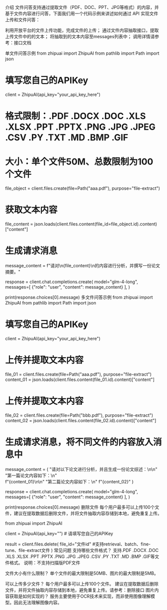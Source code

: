 介绍
文件问答支持通过提取文件（PDF、DOC、PPT、JPG等格式）的内容，并基于文件内容进行问答，下面我们用一个代码示例来讲述如何通过 API 实现文件上传和文件问答：

利用开放平台的文件上传功能，完成文件的上传；
通过文件内容抽取接口，提取上传文件中的的文本；
将抽取到的文本内容至messages列表中；
调用详情请参考：接口文档

单文件问答示例
from zhipuai import ZhipuAI
from pathlib import Path
import json

# 填写您自己的APIKey
client = ZhipuAI(api_key="your_api_key_here")

# 格式限制：.PDF .DOCX .DOC .XLS .XLSX .PPT .PPTX .PNG .JPG .JPEG .CSV .PY .TXT .MD .BMP .GIF
# 大小：单个文件50M、总数限制为100个文件
file_object = client.files.create(file=Path("aaa.pdf"), purpose="file-extract")

# 获取文本内容
file_content = json.loads(client.files.content(file_id=file_object.id).content)["content"]

# 生成请求消息
message_content = f"请对\n{file_content}\n的内容进行分析，并撰写一份论文摘要。"

response = client.chat.completions.create(
    model="glm-4-long",  
    messages=[
        {"role": "user", "content": message_content}
    ],
)

print(response.choices[0].message)
多文件问答示例
from zhipuai import ZhipuAI
from pathlib import Path
import json

# 填写您自己的APIKey
client = ZhipuAI(api_key="your_api_key_here")

# 上传并提取文本内容
file_01 = client.files.create(file=Path("aaa.pdf"), purpose="file-extract")
content_01 = json.loads(client.files.content(file_01.id).content)["content"]

# 上传并提取文本内容
file_02 = client.files.create(file=Path("bbb.pdf"), purpose="file-extract")
content_02 = json.loads(client.files.content(file_02.id).content)["content"]

# 生成请求消息，将不同文件的内容放入消息中
message_content = (
    "请对以下论文进行分析，并且生成一份论文综述：\n\n"
    "第一篇论文内容如下：\n"    
    f"{content_01}\n\n"
    "第二篇论文内容如下：\n"
    f"{content_02}"
)

response = client.chat.completions.create(
    model="glm-4-long",  
    messages=[
        {"role": "user", "content": message_content}
    ],
)

print(response.choices[0].message)
删除文件
每个用户最多可以上传100个文件，建议在提取数据后删除文件，并将文件抽取内容存储到本地，避免重复上传。

from zhipuai import ZhipuAI

client = ZhipuAI(api_key="") # 请填写您自己的APIKey

result = client.files.delete(
    file_id="文件id"         #支持retrieval、batch、fine-tune、file-extract文件
)
常见问题
支持哪些文件格式？
支持.PDF .DOCX .DOC .XLS .XLSX .PPT .PPTX .PNG .JPG .JPEG .CSV .PY .TXT .MD .BMP .GIF等文件格式。
说明：不支持扫描版PDF文件

文件大小有什么限制？
单个文件的最大限制是50MB、图片的最大限制是5MB。

可以上传多少文件？
每个用户最多可以上传100个文件。
建议在提取数据后删除文件，并将文件抽取内容存储到本地，避免重复上传。请参考：删除接口
图片内容获取是如何实现的？
服务主要使用于OCR技术来实现，而非使用图像理解模型。因此无法理解图像内容。